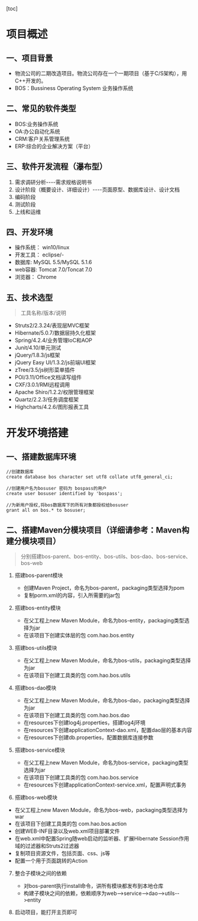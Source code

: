 [toc]

# 项目概述

## 一、项目背景

- 物流公司的二期改造项目。物流公司存在一个一期项目（基于C/S架构），用C++开发的。
- BOS：Bussiness Operating System 业务操作系统

## 二、常见的软件类型

- BOS:业务操作系统
- OA:办公自动化系统
- CRM:客户关系管理系统
- ERP:综合的企业解决方案（平台）

## 三、软件开发流程（瀑布型）

1. 需求调研分析----需求规格说明书
2. 设计阶段（概要设计、详细设计）----页面原型、数据库设计、设计文档
3. 编码阶段
4. 测试阶段
5. 上线和运维

## 四、开发环境

- 操作系统：	win10/linux
- 开发工具：	eclipse/-
- 数据库:	MySQL 5.5/MySQL 5.1.6
- web容器:	Tomcat 7.0/Toncat 7.0
- 浏览器：	Chrome

## 五、技术选型

> 工具名称/版本/说明

- Struts2/2.3.24/表现层MVC框架
- Hibernate/5.0.7/数据层持久化框架
- Spring/4.2.4/业务管理IoC和AOP
- Junit/4.10/单元测试
- jQuery/1.8.3/js框架
- jQuery Easy UI/1.3.2/js前端UI框架
- zTree/3.5/js树形菜单插件
- POI/3.11/Office文档读写组件
- CXF/3.0.1/RMI远程调用
- Apache Shiro/1.2.2/权限管理框架
- Quartz/2.2.3/任务调度框架
- Highcharts/4.2.6/图形报表工具


# 开发环境搭建

## 一、搭建数据库环境

    //创建数据库
    create database bos character set utf8 collate utf8_general_ci;
    
    //创建用户名为bosuser 密码为 bospass的用户
    create user bosuser identified by 'bospass';
    
    //为新用户授权,将bos数据库下的所有对象都授权给bosuser
    grant all on bos.* to bosuser;

## 二、搭建Maven分模块项目（详细请参考：Maven构建分模块项目）

> 分别搭建bos-parent、bos-entity、bos-utils、bos-dao、bos-service、bos-web

1. 搭建bos-parent模块

    - 创建Maven Project，命名为bos-parent，packaging类型选择为pom
    - 复制porm.xml的内容，引入所需要的jar包

2. 搭建bos-entity模块

    - 在父工程上new Maven Module，命名为bos-entity，packaging类型选择为jar
    - 在该项目下创建实体层的包 com.hao.bos.entity

3. 搭建bos-utils模块

    - 在父工程上new Maven Module，命名为bos-utils，packaging类型选择为jar
    - 在该项目下创建工具类的包 com.hao.bos.utils

4. 搭建bos-dao模块

    - 在父工程上new Maven Module，命名为bos-dao，packaging类型选择为jar
    - 在该项目下创建工具类的包 com.hao.bos.dao
    - 在resources下创建log4j.properties，搭建log4j环境
    - 在resources下创建applicationContext-dao.xml，配置dao层的基本内容
    - 在resources下创建db.properties，配置数据库连接参数

5. 搭建bos-service模块

    - 在父工程上new Maven Module，命名为bos-service，packaging类型选择为jar
    - 在该项目下创建工具类的包 com.hao.bos.service
    - 在resources下创建applicationContext-service.xml，配置声明式事务

6. 搭建bos-web模块

- 在父工程上new Maven Module，命名为bos-web，packaging类型选择为war
- 在该项目下创建工具类的包 com.hao.bos.action
- 创建WEB-INF目录以及web.xml项目部署文件
- 在web.xml中配置Spring随web启动的监听器、扩展Hibernate Session作用域的过滤器和Struts2过滤器
- 复制项目资源文件，包括页面、css、js等
- 配置一个用于页面跳转的Action

7. 整合子模块之间的依赖

    - 对bos-parent执行install命令，讲所有模块都发布到本地仓库
    - 构建子模块之间的依赖，依赖顺序为web-->service-->dao-->utils-->entity

8. 启动项目，能打开主页即可